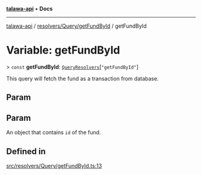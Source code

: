 [**talawa-api**](../../../../README.md) • **Docs**

***

[talawa-api](../../../../modules.md) / [resolvers/Query/getFundById](../README.md) / getFundById

# Variable: getFundById

\> `const` **getFundById**: [`QueryResolvers`](../../../../types/generatedGraphQLTypes/type-aliases/QueryResolvers.md)\[`"getFundById"`\]

This query will fetch the fund as a transaction from database.

## Param

## Param

An object that contains `id` of the fund.

## Defined in

[src/resolvers/Query/getFundById.ts:13](https://github.com/PalisadoesFoundation/talawa-api/blob/7fc9f13527dc6ead651f268e58527dcc279b95bc/src/resolvers/Query/getFundById.ts#L13)
